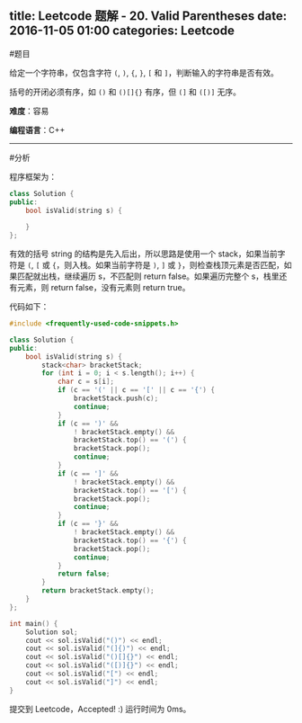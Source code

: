 title: Leetcode 题解 - 20. Valid Parentheses
date: 2016-11-05 01:00
categories: Leetcode
---

#题目

给定一个字符串，仅包含字符 `(`, `)`, `{`, `}`, `[` 和 `]`，判断输入的字符串是否有效。

括号的开闭必须有序，如 `()` 和 `()[]{}` 有序，但 `(]` 和 `([)]` 无序。

<!-- more -->

**难度**：容易

**编程语言**：C++

---

#分析

程序框架为：

```cpp
class Solution {
public:
    bool isValid(string s) {
        
    }
};
```

有效的括号 string 的结构是先入后出，所以思路是使用一个 stack，如果当前字符是 `(`, `[` 或 `{`，则入栈。如果当前字符是 `)`, `]` 或 `}`，则检查栈顶元素是否匹配，如果匹配就出栈，继续遍历 s，不匹配则 return false。如果遍历完整个 s，栈里还有元素，则 return false，没有元素则 return true。

代码如下：

```cpp
#include <frequently-used-code-snippets.h>

class Solution {
public:
    bool isValid(string s) {
        stack<char> bracketStack;
        for (int i = 0; i < s.length(); i++) {
            char c = s[i];
            if (c == '(' || c == '[' || c == '{') {
                bracketStack.push(c);
                continue;
            }
            if (c == ')' &&
                ! bracketStack.empty() &&
                bracketStack.top() == '(') {
                bracketStack.pop();
                continue;
            }
            if (c == ']' &&
                ! bracketStack.empty() &&
                bracketStack.top() == '[') {
                bracketStack.pop();
                continue;
            }
            if (c == '}' &&
                ! bracketStack.empty() &&
                bracketStack.top() == '{') {
                bracketStack.pop();
                continue;
            }
            return false;
        }
        return bracketStack.empty();
    }
};

int main() {
    Solution sol;
    cout << sol.isValid("()") << endl;
    cout << sol.isValid("(]{)") << endl;
    cout << sol.isValid("()[]{}") << endl;
    cout << sol.isValid("([)]{}") << endl;
    cout << sol.isValid("[") << endl;
    cout << sol.isValid("]") << endl;
}
```

提交到 Leetcode，Accepted! :) 运行时间为 0ms。

